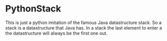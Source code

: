 # PythonStack
This is just a python imitation of the famous Java datastructure stack. So a stack is a datastructure that Java has. In a stack the last element to enter a the datastructure will always be the first one out.

